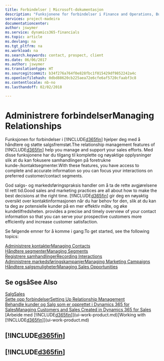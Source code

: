 ```yaml
---
title: Forbindelser | Microsoft-dokumentasjon
description: "Funksjonene for forbindelser i Finance and Operations, Business edition er til støtte for salgsfremstøtene dine og gir deg tilgang til informasjon om kontakter og prospekter, slik at du kan betjene kunder effektivt."
services: project-madeira
documentationcenter: 
author: jswymer
ms.service: dynamics365-financials
ms.topic: article
ms.devlang: na
ms.tgt_pltfrm: na
ms.workload: na
ms.search.keywords: contact, prospect, client
ms.date: 06/06/2017
ms.author: jswymer
ms.translationtype: HT
ms.sourcegitcommit: b34f276a764f0e828fbc1f015429df9852242a4c
ms.openlocfilehash: 0dbd88620cb225aea72e6cfe6af5720cfaabf3c8
ms.contentlocale: nb-no
ms.lasthandoff: 02/02/2018

---
```

# <a name="managing-relationships"></a><span data-ttu-id="333df-103">Administrere forbindelser</span><span class="sxs-lookup"><span data-stu-id="333df-103">Managing Relationships</span></span>
<span data-ttu-id="333df-104">Funksjonen for forbindelser i [!INCLUDE[d365fin](includes/d365fin_md.md)] hjelper deg med å håndtere og støtte salgsfremstøt.</span><span class="sxs-lookup"><span data-stu-id="333df-104">The relationship management features of [!INCLUDE[d365fin](includes/d365fin_md.md)] help you manage and support your sales efforts.</span></span> <span data-ttu-id="333df-105">Med disse funksjonene har du tilgang til komplette og nøyaktige opplysninger slik at du kan fokusere samhandlingen på foretrukne kunde-/kontaktsegmenter.</span><span class="sxs-lookup"><span data-stu-id="333df-105">With these features, you have access to complete and accurate information so you can focus your interactions on preferred customer/contact segments.</span></span>

<span data-ttu-id="333df-106">God salgs- og markedsføringspraksis handler om å ta de rette avgjørelsene til rett tid.</span><span class="sxs-lookup"><span data-stu-id="333df-106">Good sales and marketing practices are all about how to make the best decisions at the right time.</span></span> [!INCLUDE[d365fin](includes/d365fin_md.md)]<span data-ttu-id="333df-107"> gir deg en nøyaktig oversikt over kontaktinformasjonen når du har behov for den, slik at du kan ta deg av potensielle kunder på en mer effektiv måte, og øke kundetilfredsheten.</span><span class="sxs-lookup"><span data-stu-id="333df-107"> provides a precise and timely overview of your contact information so that you can serve your prospective customers more efficiently and increase customer satisfaction.</span></span>

<span data-ttu-id="333df-108">Se følgende emner for å komme i gang:</span><span class="sxs-lookup"><span data-stu-id="333df-108">To get started, see the following topics:</span></span>

[<span data-ttu-id="333df-109">Administrere kontakter</span><span class="sxs-lookup"><span data-stu-id="333df-109">Managing Contacts</span></span>](marketing-contacts.md)  
[<span data-ttu-id="333df-110">Håndtere segmenter</span><span class="sxs-lookup"><span data-stu-id="333df-110">Managing Segments</span></span>](marketing-segments.md)  
[<span data-ttu-id="333df-111">Registrere samhandlinger</span><span class="sxs-lookup"><span data-stu-id="333df-111">Recording Interactions</span></span>](marketing-interactions.md)  
[<span data-ttu-id="333df-112">Administrere markedsføringskampanjer</span><span class="sxs-lookup"><span data-stu-id="333df-112">Managing Marketing Campaigns</span></span>](marketing-campaigns.md)  
[<span data-ttu-id="333df-113">Håndtere salgsmuligheter</span><span class="sxs-lookup"><span data-stu-id="333df-113">Managing Sales Opportunities</span></span>](marketing-manage-sales-opportunities.md)

## <a name="see-also"></a><span data-ttu-id="333df-114">Se også</span><span class="sxs-lookup"><span data-stu-id="333df-114">See Also</span></span>
[<span data-ttu-id="333df-115">Salg</span><span class="sxs-lookup"><span data-stu-id="333df-115">Sales</span></span>](sales-manage-sales.md)  
[<span data-ttu-id="333df-116">Sette opp forbindelser</span><span class="sxs-lookup"><span data-stu-id="333df-116">Setting Up Relationship Management</span></span>](marketing-setup-marketing.md)  
[<span data-ttu-id="333df-117">Behandle kunder og Salg som er opprettet i Dynamics 365 for Sales</span><span class="sxs-lookup"><span data-stu-id="333df-117">Managing Customers and Sales Created in Dynamics 365 for Sales</span></span>](marketing-integrate-dynamicscrm.md)  
<span data-ttu-id="333df-118">[Arbeide med [!INCLUDE[d365fin](includes/d365fin_md.md)]](ui-work-product.md)</span><span class="sxs-lookup"><span data-stu-id="333df-118">[Working with [!INCLUDE[d365fin](includes/d365fin_md.md)]](ui-work-product.md)</span></span>  

## [!INCLUDE[d365fin](includes/free_trial_md.md)]  
## [!INCLUDE[d365fin](includes/training_link_md.md)]

